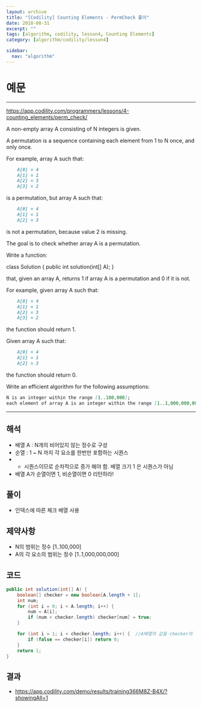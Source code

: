 ```yaml
---
layout: archive
title: "[Codility] Counting Elements - PermCheck 풀이"
date: 2018-08-31
excerpt: ""
tags: [algorithm, codility, lesson4, Counting Elements]
category: [algorithm/codility/lesson4]

sidebar:
  nav: "algorithm"
---
```


# 예문

* * *

<https://app.codility.com/programmers/lessons/4-counting_elements/perm_check/>

A non-empty array A consisting of N integers is given.

A permutation is a sequence containing each element from 1 to N once, and only once.

For example, array A such that:

``` markdown
    A[0] = 4
    A[1] = 1
    A[2] = 3
    A[3] = 2
```

is a permutation, but array A such that:

``` markdown
    A[0] = 4
    A[1] = 1
    A[2] = 3
```

is not a permutation, because value 2 is missing.

The goal is to check whether array A is a permutation.

Write a function:

class Solution { public int solution(int[] A); }

that, given an array A, returns 1 if array A is a permutation and 0 if it is not.

For example, given array A such that:

``` markdown
    A[0] = 4
    A[1] = 1
    A[2] = 3
    A[3] = 2
```

the function should return 1.

Given array A such that:

``` markdown
    A[0] = 4
    A[1] = 1
    A[2] = 3
```

the function should return 0.

Write an efficient algorithm for the following assumptions:

``` markdown
N is an integer within the range [1..100,000];
each element of array A is an integer within the range [1..1,000,000,000].
```

* * *

## 해석

* 배열 A : N개의 비어있지 않는 정수로 구성
* 순열 : 1 ~ N 까지 각 요소를 한번만 포함하는 시퀀스
* * 시퀀스이므로 순차적으로 증가 해야 함. 배열 크기 1 은 시퀀스가 아님
* 배열 A가 순열이면 1, 비순열이면 0 리턴하라!

## 풀이

* 인덱스에 따른 체크 배열 사용

## 제약사항

* N의 범위는 정수 [1..100,000]
* A의 각 요소의 범위는 정수 [1..1,000,000,000]

## 코드

``` java
public int solution(int[] A) {
    boolean[] checker = new boolean[A.length + 1];
    int num;
    for (int i = 0; i < A.length; i++) {
        num = A[i];
        if (num < checker.length) checker[num] = true;
    }

    for (int i = 1; i < checker.length; i++) {  //A배열의 값을 checker의 인덱스로 활용
        if (false == checker[i]) return 0;
    }
    return 1;
}
```

## 결과

* <https://app.codility.com/demo/results/training366M8Z-B4X/?showingAll=1>